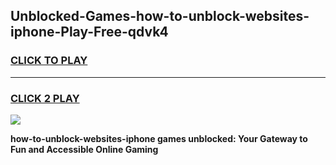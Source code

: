 
## Unblocked-Games-how-to-unblock-websites-iphone-Play-Free-qdvk4
<h3>
<a href="https://premium76.site?title=how-to-unblock-websites-iphone&ref=10A">CLICK TO PLAY</a></h3>
<hr>

<h3>
<a href="https://premium76.site?title=how-to-unblock-websites-iphone&ref=10A">CLICK 2 PLAY</a>
  
</h3>

<a href="https://premium76.site?title=how-to-unblock-websites-iphone&ref=10A"><img src="https://clearcache.store/games.png"></a>


**how-to-unblock-websites-iphone games unblocked: Your Gateway to Fun and Accessible Online Gaming**
